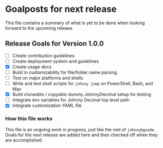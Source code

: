 # Goalposts for next release

This file contains a summary of what is yet to be done when looking forward to the upcoming release.

## Release Goals for Version 1.0.0

- [ ] Create contribution guidelines
- [ ] Create deployment system and guidelines
- [x] Create usage docs
- [ ] Build in customizability for file/folder name parsing
- [ ] Test on major platforms and shells
- [ ] Write and test shell scripts for `johnny jump` on PowerShell, Bash, and Mac
- [x] Build cloneable / copyable dummy JohnnyDecimal setup for testing
- [ ] Integrate env variables for Johnny Decimal top level path
- [x] Integrate customization YAML file

### How this file works

This file is an ongoing work in progress, just like the rest of `johnnybgoode`. Goals for the next release are added here and then checked off when they are accomplished.
